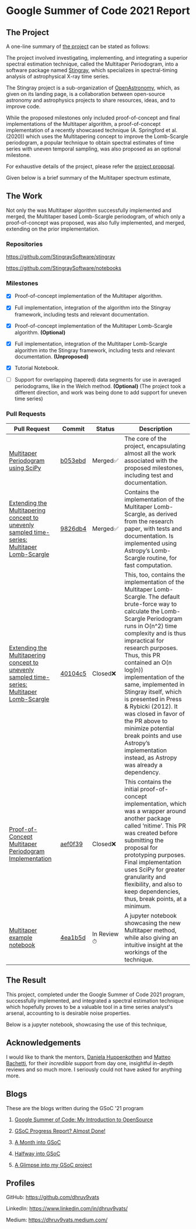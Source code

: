 # Google Summer of Code 2021 Report

## The Project

A one-line summary of [the
project](https://summerofcode.withgoogle.com/projects/#5521109757198336)
can be stated as follows:

The project involved investigating, implementing, and integrating a
superior spectral estimation technique, called the Multitaper
Periodogram, into a software package named
[Stingray](https://github.com/StingraySoftware/stingray), which
specializes in spectral-timing analysis of astrophysical X-ray time
series.

The Stingray project is a sub-organization of
[OpenAstronomy](https://openastronomy.org/), which, as given on its
landing page, is a collaboration between open-source astronomy and
astrophysics projects to share resources, ideas, and to improve code.

While the proposed milestones only included proof-of-concept and final
implementations of the Multitaper algorithm, a proof-of-concept
implementation of a recently showcased technique (A. Springford et al.
(2020)) which uses the Multitapering concept to improve the Lomb-Scargle
periodogram, a popular technique to obtain spectral estimates of time
series with uneven temporal sampling, was also proposed as an optional
milestone.

For exhaustive details of the project, please refer the [project
proposal](https://gist.github.com/dhruv9vats/fdbf193600cefdaf8c8e2f54bfd83083).

Given below is a brief summary of the Multitaper spectrum estimate,

<script src="https://gist.github.com/dhruv9vats/49b9d27ca313882723a4492471aa499c.js">
</script>

## The Work

Not only the was Multitaper algorithm successfully implemented and
merged, the Multitaper based Lomb-Scargle periodogram, of which only a
proof-of-concept was proposed, was also fully implemented, and merged,
extending on the prior implementation.

### Repositories

https://github.com/StingraySoftware/stingray

https://github.com/StingraySoftware/notebooks

### Milestones

- [X] Proof-of-concept implementation of the Multitaper algorithm.

- [X] Full implementation, integration of the algorithm into the
Stingray framework, including tests and relevant documentation.

- [X] Proof-of-concept implementation of the Multitaper Lomb-Scargle
algorithm. **(Optional)**

- [x] Full implementation, integration of the Multitaper Lomb-Scargle
algorithm into the Stingray framework, including tests and relevant
documentation. **(Unproposed)**

- [X] Tutorial Notebook.

- [ ] Support for overlapping (tapered) data segments for use in
averaged periodograms, like in the Welch method. **(Optional)** (The
project took a different direction, and work was being done to add
support for uneven time series)

### Pull Requests

| Pull Request                                                                                                                                          | Commit                                                                                                            | Status     | Description                                                                                                                                                                                                                                                                                                                                                                                                                                                                                                                          |
| ----------------------------------------------------------------------------------------------------------------------------------------------------- | ----------------------------------------------------------------------------------------------------------------- | ---------------- | ------------------------------------------------------------------------------------------------------------------------------------------------------------------------------------------------------------------------------------------------------------------------------------------------------------------------------------------------------------------------------------------------------------------------------------------------------------------------------------------------------------------------------------ |
| [Multitaper Periodogram using SciPy](https://github.com/StingraySoftware/stingray/pull/578)                                                           | [b053ebd](https://github.com/StingraySoftware/stingray/pull/578/commits/b053ebdbbca52229c04cb63463b83d0d21df499d) | Merged✅   | The core of the project, encapsulating almost all the work associated with the proposed milestones, including test and documentation.                                                                                                                                                                                                                                                                                                                                                                                                |
| [Extending the Multitapering concept to unevenly sampled time-series: Multitaper Lomb-Scargle](https://github.com/StingraySoftware/stingray/pull/584) | [9826db4](https://github.com/StingraySoftware/stingray/pull/584/commits/9826db4b4e18cd34ef2d519b33e10f77e4afd2b0) | Merged✅   | Contains the implementation of the Multitaper Lomb-Scargle, as derived from the research paper, with tests and documentation. Is implemented using Astropy’s Lomb-Scargle routine, for fast computation.                                                                                                                                                                                                                                                                                                                             |
| [Extending the Multitapering concept to unevenly sampled time-series: Multitaper Lomb-Scargle](https://github.com/StingraySoftware/stingray/pull/583) | [40104c5](https://github.com/StingraySoftware/stingray/pull/583/commits/40104c5e42b86a9fe82819db186bfd5a187166d4) | Closed❌  | This, too, contains the implementation of the Multitaper Lomb-Scargle. The default brute-force way to calculate the Lomb-Scargle Periodogram runs in O(n^2) time complexity and is thus impractical for research purposes. Thus, this PR contained an O(n log(n)) implementation of the same, implemented in Stingray itself, which is presented in Press & Rybicki (2012). It was closed in favor of the PR above to minimize potential break points and use Astropy’s implementation instead, as Astropy was already a dependency. |
| [Proof-of-Concept Multitaper Periodogram Implementation](https://github.com/StingraySoftware/stingray/pull/548)                                       | [aef0f39](https://github.com/StingraySoftware/stingray/pull/548/commits/aef0f39c76f471698b53ba565150f6c0f3af130a) | Closed❌  | This contains the initial proof-of-concept implementation, which was a wrapper around another package called ‘nitime’. This PR was created before submitting the proposal for prototyping purposes. Final implementation uses SciPy for greater granularity and flexibility, and also to keep dependencies, thus, break points, at a minimum.               |
| [Multitaper example notebook](https://github.com/StingraySoftware/notebooks/pull/56)                                                                  | [ 4ea1b5d](https://github.com/dhruv9vats/notebooks/commit/4ea1b5d0df23483ad122465fc50888a203c9283b)               | In Review⏱ | A jupyter notebook showcasing the new Multitaper method, while also giving an intuitive insight at the workings of the technique.                                                                                                                                                                                                                                                                                                                                                                                                    |


## The Result

This project, completed under the Google Summer of Code 2021 program,
successfully implemented, and integrated a spectral estimation technique
which hopefully proves to be a valuable tool in a time series analyst's
arsenal, accounting to is desirable noise properties.

Below is a jupyter notebook, showcasing the use of this technique,

<script src="https://gist.github.com/dhruv9vats/767ed9c110e8597150f6497e5f341f88.js"></script>

## Acknowledgements

I would like to thank the mentors, [Daniela Huppenkothen](https://github.com/dhuppenkothen)
and [Matteo Bachetti](https://github.com/matteobachetti), for their 
*incredible* support from day one, insightful in-depth reviews and 
so much more. I seriously could not have asked for anything more.

## Blogs

These are the blogs written during the GSoC '21 program

1.  [Google Summer of Code: My Introduction to
    OpenSource](https://dhruv9vats.medium.com/google-summer-of-code-8c89d5535bd6)

2.  [GSoC Progress Report? Almost
    Done!](https://dhruv9vats.medium.com/gsoc-progress-report-almost-done-6239f301b23)

3.  [A Month into
    GSoC](https://dhruv9vats.medium.com/a-month-into-gsoc-805d42b1b5ce)

4.  [Halfway into
    GSoC](https://dhruv9vats.medium.com/halfway-into-gsoc-b6f9ec014333)

5.  [A Glimpse into my GSoC
    project](https://dhruv9vats.medium.com/a-glimpse-into-my-gsoc-project-25c0fe3296dd)

## Profiles

GitHub: https://github.com/dhruv9vats

LinkedIn: https://www.linkedin.com/in/dhruv9vats/

Medium: https://dhruv9vats.medium.com/